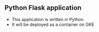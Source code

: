 ## Python Flask application

- This application is written in Python
- It will be deployed as a container  on GKE
